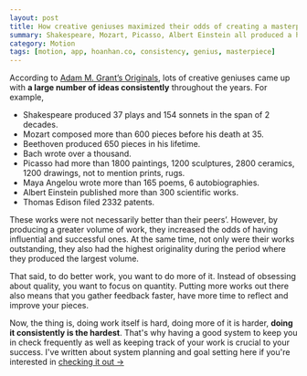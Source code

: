 ```yaml
---
layout: post
title: How creative geniuses maximized their odds of creating a masterpiece
summary: Shakespeare, Mozart, Picasso, Albert Einstein all produced a huge volume of work throughout the years.
category: Motion
tags: [motion, app, hoanhan.co, consistency, genius, masterpiece]
---
```


According to [Adam M. Grant’s Originals](https://www.goodreads.com/book/show/25614523-originals?ac=1&from_search=true&qid=hmhJm1ODZL&rank=3),
lots of creative geniuses came up with **a large number of ideas consistently** throughout the years. For example,
- Shakespeare produced 37 plays and 154 sonnets in the span of 2 decades.
- Mozart composed more than 600 pieces before his death at 35.
- Beethoven produced 650 pieces in his lifetime.
- Bach wrote over a thousand.
- Picasso had more than 1800 paintings, 1200 sculptures, 2800 ceramics, 1200 drawings, not to mention prints, rugs.
- Maya Angelou wrote more than 165 poems, 6 autobiographies.
- Albert Einstein published more than 300 scientific works.
- Thomas Edison filed 2332 patents.

These works were not necessarily better than their peers’. However, by producing a greater
volume of work, they increased the odds of having influential and successful ones. At the
same time, not only were their works outstanding, they also had the highest originality during
the period where they produced the largest volume.

That said, to do better work, you want to do more of it. Instead of obsessing about quality,
you want to focus on quantity. Putting more works out there also means that you gather feedback
faster, have more time to reflect and improve your pieces.

Now, the thing is, doing work itself is hard, doing more of it is harder, **doing it consistently
is the hardest**. That's why having a good system to keep you in check frequently as well as keeping track
of your work is crucial to your success. I've written about system planning and goal setting here if you're
interested in [checking it out →](/motion)
